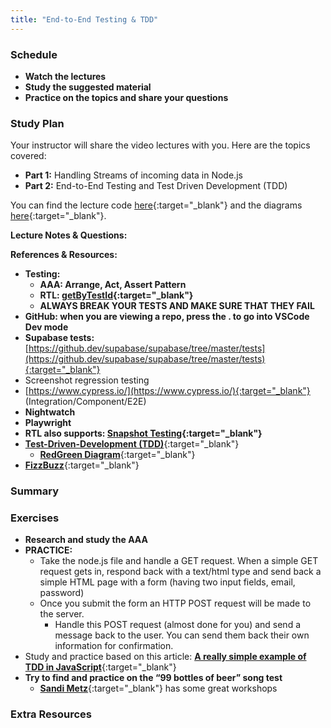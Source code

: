 ```yaml
---
title: "End-to-End Testing & TDD"
---
```


### Schedule

  - **Watch the lectures**
  - **Study the suggested material**
  - **Practice on the topics and share your questions**

### Study Plan

  Your instructor will share the video lectures with you. Here are the topics covered:

  - **Part 1:** Handling Streams of incoming data in Node.js
  - **Part 2:** End-to-End Testing and Test Driven Development (TDD)

  You can find the lecture code [here](https://github.com/in-tech-gration/WDX-180/tree/main/curriculum/week32/assets/day05/code){:target="_blank"} and the diagrams [here](https://github.com/in-tech-gration/WDX-180/tree/main/curriculum/week32/assets/day05){:target="_blank"}.

  **Lecture Notes & Questions:**

  **References & Resources:**

  - **Testing:**  
    - **AAA: Arrange, Act, Assert Pattern**  
    - **RTL: [getByTestId](https://testing-library.com/docs/queries/bytestid/){:target="_blank"}**  
    - **ALWAYS BREAK YOUR TESTS AND MAKE SURE THAT THEY FAIL**  
  - **GitHub: when you are viewing a repo, press the . to go into VSCode Dev mode**  
  - **Supabase tests:** [https://github.dev/supabase/supabase/tree/master/tests](https://github.dev/supabase/supabase/tree/master/tests){:target="_blank"}  
  - Screenshot regression testing  
  - [https://www.cypress.io/](https://www.cypress.io/){:target="_blank"} (Integration/Component/E2E)  
  - **Nightwatch**  
  - **Playwright**  
  - **RTL also supports: [Snapshot Testing](https://radixweb.com/blog/snapshot-testing-in-react-testing-library#What){:target="_blank"}**  
  - [**Test-Driven-Development (TDD)**](https://en.wikipedia.org/wiki/Test-driven_development){:target="_blank"}  
    - [**RedGreen Diagram**](https://www.icterra.com/wp-content/uploads/2020/01/Test_01-1.png){:target="_blank"}  
  - [**FizzBuzz**](https://en.wikipedia.org/wiki/Fizz_buzz){:target="_blank"}

### Summary

### Exercises

  - **Research and study the AAA**  
  - **PRACTICE:**  
    - Take the node.js file and handle a GET request. When a simple GET request gets in, respond back with a text/html type and send back a simple HTML page with a form (having two input fields, email, password)  
    - Once you submit the form an HTTP POST request will be made to the server.  
      - Handle this POST request (almost done for you) and send a message back to the user. You can send them back their own information for confirmation.  
  - Study and practice based on this article: [**A really simple example of TDD in JavaScript**](https://learnitmyway.com/tdd-example/){:target="_blank"}  
  - **Try to find and practice on the “99 bottles of beer” song test**  
    - [**Sandi Metz**](https://sandimetz.com/99bottles-sample-js){:target="_blank"} has some great workshops

### Extra Resources
